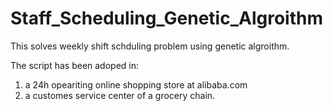 # Staff_Scheduling_Genetic_Algroithm
This solves weekly shift schduling problem using genetic algroithm.

The script has been adoped in:

1. a 24h opeariting online shopping store at alibaba.com 
2. a customes service center of a grocery chain.
